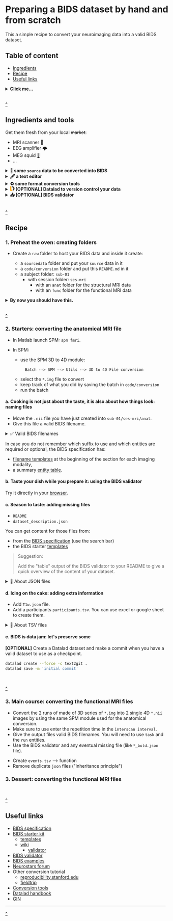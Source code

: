 <!-- TODO
- conversion script for MEG events
- link to BEPs have a look and contribute
- use BEPs to organize yet unsupported data -->

<h1 style="width: 110%"> Preparing a BIDS dataset by hand and from scratch </h1>

This a simple recipe to convert your neuroimaging data into a valid BIDS
dataset.

## Table of content

- [Ingredients](#ingredients-and-tools)
- [Recipe](#recipe)
- [Useful links](#useful-links)

<details><summary> <b>Click me...</b> </summary><br>

... to see what I hide !!!

<center>
<a href="https://twitter.com/RemiGau/status/1115513296134778880" target="_blank">
    <img src="https://pbs.twimg.com/media/D3sYRfhWkAAlevT?format=jpg&name=small" width="500" />
</a>
</center>

</details>

<br>

[**^**](#table-of-content)
## Ingredients and tools

Get them fresh from your local ~~market~~:

- MRI scanner 🧲
- EEG amplifier 🌩
- MEG squid [🦑](https://theupturnedmicroscope.com/comic/squid/)
- ...

<details><summary> <b> 🧠 some <code>source</code> data to be converted into BIDS </b> </summary><br>
  <p>
    We will work with the
    <a href="https://www.fil.ion.ucl.ac.uk/spm/data/mmfaces/" target="_blank">
    multi-modal face dataset from SPM
    </a>.
  </p>
  <p>
      Very often MRI source data will be in a DICOM format and will require to be converted.
      Here the MRI data is in "3D" Nifti format <code>.hdr/.img</code> and
      we will need to change that to a "4D" Nifti <code>.nii</code> format.
  </p>
  <p>
    This dataset contains EEG, MEG and fMRI data on the same subject within the same paradigm.
    We also extracted some of the information about the data from the SPM manual
    and put it into the <code>source/README.md</code>.
  </p>
  <p>
    Similarly when you have DICOM data, it is usually a good idea
    to keep the PDF of MRI acquisition parameters with your source data.
  </p>
</details>

<details><summary> <b> 🖋 a text editor </b> </summary><br>
    Several common options top choose from:
    <ul>
        <li><a href="https://code.visualstudio.com" target="_blank">Visual Studio code</a></li>
        <li><a href="https://www.sublimetext.com/" target="_blank">Sublime</a></li>
        <li><a href="https://atom.io/" target="_blank">Atom</a></li>
        <li>Notepad does not really count.</li>
    </ul>
</details>

<details><summary> <b> ♻ some format conversion tools </b> </summary><br>
    <p>
      For the MRI data we will be using some of the SPM built-in functions
      to convert Nifti files into the proper format.
    </p>
</details>

<details>
  <summary> <b>
    <img  src="https://raw.githubusercontent.com/datalad/artwork/master/logos/logo_solo.svg"
          height="14"
          style="padding: 0; margin: 0"/>
    [OPTIONAL] Datalad to version control your data
  </b> </summary> <br>

  <p>
    You can follow the installation instruction in the
    <a href="http://handbook.datalad.org/en/latest/intro/installation.html" target="_blank">
    Datalad handbook.
    </a>
  </p>
</details>

<details><summary> <b> 📥 [OPTIONAL] BIDS validator </b> </summary><br>
  <ul>
      <li>Install <a href="https://nodejs.org" target="_blank">Node.js</a> (at least version 12.12.0).</li>
      <li>Update <code>npm</code> to be at least version 7 (<code>npm install --global npm@^7</code>)</li>
      <li>From a terminal run <code>npm install -g bids-validator</code></li>
      <li>Run <code>bids-validator</code> to start validating datasets.</li>
  </ul>
  See the full instruction <a href="https://www.npmjs.com/package/bids-validator#quickstart" target="_blank">here.</a>
</details>

<br>

[**^**](#table-of-content)
## Recipe

### 1. Preheat the oven: creating folders

- Create a `raw` folder to host your BIDS data and inside it create:

  - a `sourcedata` folder and put your `source` data in it
  - a `code/conversion` folder and put this `README.md` in it
  - a subject folder: `sub-01`
    - with session folder: `ses-mri`
      - with an `anat` folder for the structural MRI data
      - with an `func` folder for the functional MRI data

<details><summary> <b>By now you should have this.</b> </summary><br>
  <pre>
  └── raw
      ├── code
      │   └── conversion
      ├── sourcedata
      │   ├── multimodal_fmri
      │   └── multimodal_smri
      └── sub-001
          └── ses-mri
              ├── anat
              └── func
  </pre>
</details>

<br>

[**^**](#table-of-content)
### 2. Starters: converting the anatomical MRI file

- In Matlab launch SPM: `spm fmri`.
- In SPM:

  - use the SPM 3D to 4D module:
    ```
      Batch --> SPM --> Utils --> 3D to 4D File conversion
    ```
  - select the `*.img` file to convert
  - keep track of what you did by saving the batch in `code/conversion`
  - run the batch

#### a. Cooking is not just about the taste, it is also about how things look: naming files

- Move the `.nii` file you have just created into `sub-01/ses-mri/anat`.
- Give this file a valid BIDS filename.

<details><summary> ✅ Valid BIDS filenames </summary><br>

  <ul>
    <li>
      BIDS filenames are composed of:
      <ul>
        <li><code>extension</code></li>
        <li><code>suffix</code> preceded by a <code>_</code></li>
        <li><code>entity-label</code> pairs separated by a <code>_</code></li>
      </ul>
    </li>
    <li>
      So a BIDS filename can look like: <code>entity1-label1_entity2-label2_suffix.extension</code>
    </li>
    <li>
      <code>entities</code> and <code>labels</code> can only contain letters and / or numbers.
    </li>
    <li>
      For a given suffix, some entities are <code>required</code> and some others are <code>[optional]</code>.
    </li>
    <li>
      <code>entity-label</code> pairs pairs have a specific order in which they must appear in filename.
    </li>
  </ul>

</details>

In case you do not remember which suffix to use and which entities are required
or optional, the BIDS specification has:

- [filename templates](https://bids-specification.readthedocs.io/en/stable/04-modality-specific-files/01-magnetic-resonance-imaging-data.html#anatomy-imaging-data)
  at the beginning of the section for each imaging modality,
- a summary
  [entity table](https://bids-specification.readthedocs.io/en/stable/99-appendices/04-entity-table.html).

#### b. Taste your dish while you prepare it: using the BIDS validator

Try it directly in your
[browser](https://bids-standard.github.io/bids-validator/).

#### c. Season to taste: adding missing files

- `README`
- `dataset_description.json`

You can get content for those files from:

- from the [BIDS specification](https://bids-specification.readthedocs.io) (use
  the search bar)
- the BIDS starter
  [templates](https://github.com/bids-standard/bids-starter-kit/tree/main/templates)

> Suggestion:
>
> Add the "table" output of the BIDS validator to your README to give a quick
> overview of the content of your dataset.

<details><summary> 🚨 About JSON files </summary><br>
  JSON files are text files to store <code>key-value</code> pairs.

If your editor cannot help you format them properly , you can always use the
<a href="https://jsoneditoronline.org/" target="_blank"> online editor. </a>

More information on how read and write JSON files is available on the
<a href="https://github.com/bids-standard/bids-starter-kit/wiki/Metadata-file-formats#json-files"
        target="_blank"> BIDS stater kit </a>

  <pre>
  {
    "key": "value",
    "key2": "value2",
    "key3": {
      "subkey1": "subvalue1"
    },
    "array": [ 1, 2, 3 ],
    "boolean": true,
    "color": "gold",
    "null": null,
    "number": 123,
    "object": {
      "a": "b",
      "c": "d"
    },
    "string": "Hello World"
  }
  </pre>
</details>

#### d. Icing on the cake: adding extra information

- Add `T1w.json` file.
- Add a participants `participants.tsv`. You can use excel or google sheet to
  create them.

<details><summary> 🚨 About TSV files </summary><br>
  A Tab-Separate Values (TSV) file is a text file where tab characters (<code>\t</code>) separate fields that are in the file.

It is structured as a table, with each column representing a field of interest,
and each row representing a single datapoint.

More information on how read and write TSV files is available on the
<a href="https://github.com/bids-standard/bids-starter-kit/wiki/Metadata-file-formats#tsv-files"
        target="_blank"> BIDS stater kit </a>

  <pre>
  participant_id\tage\tgender
  sub-01\t34\tM
  </pre>
</details>

#### e. BIDS is data jam: let's preserve some

**[OPTIONAL]** Create a Datalad dataset and make a commit when you have a valid
dataset to use as a checkpoint.

```bash
datalad create --force -c text2git .
datalad save -m 'initial commit'
```

<br>

[**^**](#table-of-content)
### 3. Main course: converting the functional MRI files

- Convert the 2 runs of made of 3D series of `*.img` into 2 single 4D `*.nii`
  images by using the same SPM module used for the anatomical conversion.
- Make sure to use enter the repetition time in the `interscan interval`.
- Give the output files valid BIDS filenames. You will need to use `task` and
  the `run` entities.
- Use the BIDS validator and any eventual missing file (like `*_bold.json`
  file).

<!-- TODO -->

- Create `events.tsv` --> function
- Remove duplicate `json` files ("inheritance principle")

### 3. Dessert: converting the functional MRI files

<!--
- Defacing
- MRIQC
- Things to improve
-->

<br>

[**^**](#table-of-content)
## Useful links

- [BIDS specification](https://bids-specification.readthedocs.io)
- [BIDS starter kit](https://github.com/bids-standard/bids-starter-kit)
  - [templates](https://github.com/bids-standard/bids-starter-kit/tree/main/templates)
  - [wiki](https://github.com/bids-standard/bids-starter-kit/wiki)
    - [validator](https://github.com/bids-standard/bids-starter-kit/wiki/bids-validator-info)
- [BIDS validator](https://github.com/bids-standard/bids-validator)
- [BIDS examples](https://github.com/bids-standard/bids-examples)
- [Neurostars forum](https://neurostars.org/tag/bids)
- Other conversion tutorial
  - [reproducibility.stanford.edu](https://reproducibility.stanford.edu/bids-tutorial-series-part-1a/)
  - [fieldtrip](https://www.fieldtriptoolbox.org/example/bids_mous/)
- [Conversion tools](https://bids.neuroimaging.io/benefits.html#converters)
- [Datalad handbook](http://handbook.datalad.org/en/latest/index.html)
- [GIN](https://gin.g-node.org/)

---

[**^**](#table-of-content)
